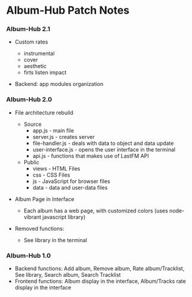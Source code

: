 # Album-Hub Patch Notes

### Album-Hub 2.1

- Custom rates
  - instrumental
  - cover
  - aesthetic
  - firts listen impact

- Backend: app modules organization

### Album-Hub 2.0

- File architecture rebuild
  - Source
    -  app.js - main file
    -  server.js - creates server
    -  file-handler.js - deals with data to object and data update
    -  user-interface.js - opens the user interface in the terminal
    -  api.js - functions that makes use of LastFM API
  - Public
    - views - HTML Files
    - css - CSS Files
    - js - JavaScript for browser files
    - data - data and user-data files

- Album Page in Interface
  - Each album has a web page, with customized colors (uses node-vibrant javascript library)

- Removed functions:
  - See library in the terminal

### Album-Hub 1.0

- Backend functions: Add album, Remove album, Rate album/Tracklist, See library, Search album, Search Tracklist
- Frontend functions: Album display in the interface, Album/Tracks rate display in the interface